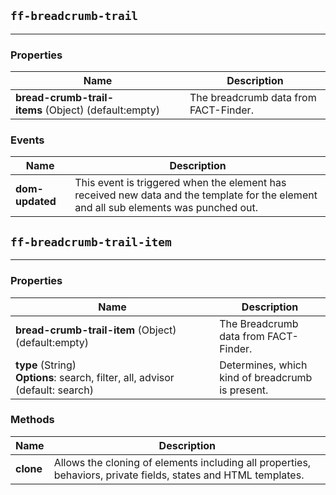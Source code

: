 ## `ff-breadcrumb-trail`
___
### Properties
| Name | Description |
| ---- | ----------- |
|**bread-crumb-trail-items**&nbsp;(Object) (default:empty)|The breadcrumb data from FACT-Finder.|

### Events
| Name | Description |
| ---- | ----------- |
|**dom-updated**|This event is triggered when the element has received new data and the template for the element and all sub elements was punched out.|

## `ff-breadcrumb-trail-item`
___
### Properties
| Name | Description |
| ---- | ----------- |
|**bread-crumb-trail-item**&nbsp;(Object) (default:empty)|The Breadcrumb data from FACT-Finder.|
|**type**&nbsp;(String) **Options**:&nbsp;search,&nbsp;filter,&nbsp;all,&nbsp;advisor (default: search)|Determines, which kind of breadcrumb is present.|

### Methods
| Name | Description |
| ---- | ----------- |
|**clone**|Allows the cloning of elements including all properties, behaviors, private fields, states and HTML templates.|
